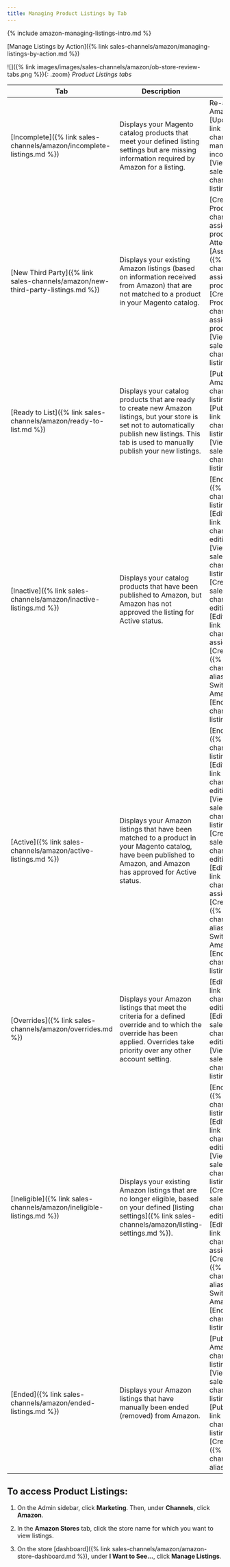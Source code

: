 ```yaml
---
title: Managing Product Listings by Tab
---
```


{% include amazon-managing-listings-intro.md %}

[Manage Listings by Action]({% link sales-channels/amazon/managing-listings-by-action.md %})

![]({% link images/images/sales-channels/amazon/ob-store-review-tabs.png %}){: .zoom}
_Product Listings tabs_

|Tab|Description|Actions|
|--- |--- |--- |
|[Incomplete]({% link sales-channels/amazon/incomplete-listings.md %})|Displays your Magento catalog products that meet your defined listing settings but are missing information required by Amazon for a listing.|Re-attempt auto match to Amazon Listing<br />[Update Required Info]({% link sales-channels/amazon/amazon-manually-update-incomplete-listing.md %})<br />[View Details]({% link sales-channels/amazon/product-listing-details.md %})|
|[New Third Party]({% link sales-channels/amazon/new-third-party-listings.md %})|Displays your existing Amazon listings (based on information received from Amazon) that are not matched to a product in your Magento catalog.|[Create New Catalog Product(s)]({% link sales-channels/amazon/creating-assigning-catalog-products.md %})<br />Attempt Automatic Match<br />[Assign Catalog Product]({% link sales-channels/amazon/creating-assigning-catalog-products.md %})<br />[Create New Catalog Product]({% link sales-channels/amazon/creating-assigning-catalog-products.md %})<br />[View Details]({% link sales-channels/amazon/product-listing-details.md %})|
|[Ready to List]({% link sales-channels/amazon/ready-to-list.md %})|Displays your catalog products that are ready to create new Amazon listings, but your store is set not to automatically publish new listings. This tab is used to manually publish your new listings.|[Publish Product to Amazon]({% link sales-channels/amazon/ended-listings.md %})<br />[Publish On Amazon]({% link sales-channels/amazon/ended-listings.md %})<br />[View Details]({% link sales-channels/amazon/product-listing-details.md %})|
|[Inactive]({% link sales-channels/amazon/inactive-listings.md %})|Displays your catalog products that have been published to Amazon, but Amazon has not approved the listing for Active status.|[End Listing(s) on Amazon]({% link sales-channels/amazon/end-listings-manually.md %})<br />[Edit Listing Overrides]({% link sales-channels/amazon/creating-editing-overrides.md %})<br />[View Details]({% link sales-channels/amazon/product-listing-details.md %})<br />[Create Override]({% link sales-channels/amazon/creating-editing-overrides.md %})<br />[Edit Assigned ASIN]({% link sales-channels/amazon/edit-assigned-asin.md %})<br />[Create Alias Seller SKU]({% link sales-channels/amazon/create-alias-seller-sku.md %})<br />Switch to Fulfilled by Amazon/Merchant<br />[End Listing]({% link sales-channels/amazon/end-listings-manually.md %})|
|[Active]({% link sales-channels/amazon/active-listings.md %})|Displays your Amazon listings that have been matched to a product in your Magento catalog, have been published to Amazon, and Amazon has approved for Active status.|[End Listing(s) on Amazon]({% link sales-channels/amazon/end-listings-manually.md %})<br />[Edit Listing Overrides]({% link sales-channels/amazon/creating-editing-overrides.md %})<br />[View Details]({% link sales-channels/amazon/product-listing-details.md %})<br />[Create Override]({% link sales-channels/amazon/creating-editing-overrides.md %})<br />[Edit Assigned ASIN]({% link sales-channels/amazon/edit-assigned-asin.md %})<br />[Create Alias Seller SKU]({% link sales-channels/amazon/create-alias-seller-sku.md %})<br />Switch to Fulfilled by Amazon/Merchant<br />[End Listing]({% link sales-channels/amazon/end-listings-manually.md %})|
|[Overrides]({% link sales-channels/amazon/overrides.md %})|Displays your Amazon listings that meet the criteria for a defined override and to which the override has been applied. Overrides take priority over any other account setting.|[Edit Listing Overrides]({% link sales-channels/amazon/creating-editing-overrides.md %})<br />[Edit Overrides]({% link sales-channels/amazon/creating-editing-overrides.md %})<br />[View Details]({% link sales-channels/amazon/product-listing-details.md %})|
|[Ineligible]({% link sales-channels/amazon/ineligible-listings.md %})|Displays your existing Amazon listings that are no longer eligible, based on your defined [listing settings]({% link sales-channels/amazon/listing-settings.md %}).|[End Listing(s) on Amazon]({% link sales-channels/amazon/end-listings-manually.md %})<br />[Edit Listing Overrides]({% link sales-channels/amazon/creating-editing-overrides.md %})<br />[View Details]({% link sales-channels/amazon/product-listing-details.md %})<br />[Create Override]({% link sales-channels/amazon/creating-editing-overrides.md %})<br />[Edit Assigned ASIN]({% link sales-channels/amazon/edit-assigned-asin.md %})<br />[Create Alias Seller SKU]({% link sales-channels/amazon/create-alias-seller-sku.md %})<br />Switch to Fulfilled by Amazon/Merchant<br />[End Listing]({% link sales-channels/amazon/end-listings-manually.md %})|
|[Ended]({% link sales-channels/amazon/ended-listings.md %})|Displays your Amazon listings that have manually been ended (removed) from Amazon.|[Publish Product to Amazon]({% link sales-channels/amazon/ended-listings.md %})<br />[View Details]({% link sales-channels/amazon/product-listing-details.md %})<br />[Publish On Amazon]({% link sales-channels/amazon/ended-listings.md %})<br />[Create Alias Seller SKU]({% link sales-channels/amazon/create-alias-seller-sku.md %})|

## To access Product Listings:

1. On the Admin sidebar, click **Marketing**. Then, under **Channels**, click **Amazon**.

1. In the **Amazon Stores** tab, click the store name for which you want to view listings.

1. On the store [dashboard]({% link sales-channels/amazon/amazon-store-dashboard.md %}), under **I Want to See...**, click **Manage Listings**.
